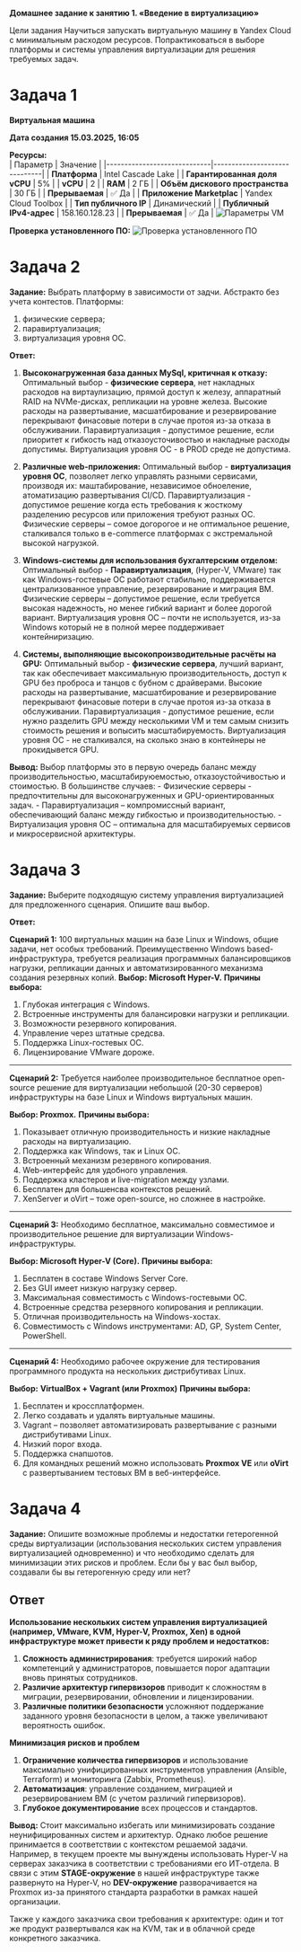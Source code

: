 **Домашнее задание к занятию 1. «Введение в виртуализацию»**

Цели задания
Научиться запускать виртуальную машину в Yandex Cloud с минимальным расходом ресурсов.
Попрактиковаться в выборе платформы и системы управления виртуализации для решения требуемых задач.

# Задача 1

**Виртуальная машина**

**Дата создания 15.03.2025, 16:05**  

**Ресурсы:**  
| Параметр                    | Значение                      |
|-----------------------------|------------------------------|
| **Платформа**               | Intel Cascade Lake          |
| **Гарантированная доля vCPU** | 5%                           |
| **vCPU**                    | 2                            |
| **RAM**                     | 2 ГБ                         |
| **Объём дискового пространства** | 30 ГБ                   |
| **Прерываемая**             | ✅ Да                        |
| **Приложение Marketplac**   | Yandex Cloud Toolbox         |
| **Тип публичного IP**       | Динамический                 |
| **Публичный IPv4-адрес**    | 158.160.128.23               |
| **Прерываемая**             | ✅ Да                        |
![Параметры VM](virtd-homeworks/05-virt-01-basics/settings_VM.png)

**Проверка установленного ПО:**
![Проверка установленного ПО](virtd-homeworks/05-virt-01-basics/ssh_docker_version.png)


# Задача 2

**Задание:**
Выбрать платформу в зависимости от задчи.
Абстракто без учета контестов.
Платформы:
1. физические сервера;
2. паравиртуализация;
3. виртуализация уровня ОС.

**Ответ:**
1. **Высоконагруженная база данных MySql, критичная к отказу:**
Оптимальный выбор - **физические сервера**, нет накладных расходов на виртаулизацию, прямой доступ к железу, аппаратный RAID на NVMe-дисках, репликации на уровне железа.
Высокие расходы на развертывание, масшатбирование и резервирование перекрывают финасовые потери в случае протоя из-за отказа в обслуживании.
Паравиртуализация - допустимое решение, если приоритет к гибкость над отказоусточивостью и накладные расходы допустимы.
Виртуализация уровня ОС - в PROD среде не допустима.

2. **Различные web-приложения:**
Оптимальный выбор - **виртуализация уровня ОС**, позволяет легко управлять разными сервисами, производя их: маштабирование, независимое обноеление, атоматизацию развертывания CI/CD.
Паравиртуализация - допустимое решение когда есть требования к жосткому разделению ресурсов или приложения требуют разных ОС.
Физические серверы – сомое догорогое и не оптимальное решение, сталкивался только в e-commerce платформах с экстремальной высокой нагрузкой.

3. **Windows-системы для использования бухгалтерским отделом:**
Оптимальный выбор - **Паравиртуализация**, (Hyper-V, VMware) так как Windows-гостевые ОС работают стабильно, поддерживается централизованное управление, резервирование и миграция ВМ.
Физические серверы – допустимое решение, если требуется высокая надежность, но менее гибкий вариант и более дорогой вариант.
Виртуализация уровня ОС – почти не используется, из-за Windows который не в полной мерее поддерживает контейниризацию.

4. **Системы, выполняющие высокопроизводительные расчёты на GPU:**
Оптимальный выбор - **физические сервера**, лучший вариант, так как обеспечивает максимальную производительность, доступ к GPU без проброса и танцов с бубном с драйверами.
Высокие расходы на развертывание, масшатбирование и резервирование перекрывают финасовые потери в случае протоя из-за отказа в обслуживании.
Паравиртуализация - допустимое решение, если нужно разделить GPU между несколькими VM и тем самым снизить стоимость решения и вопысить масштабируемость.
Виртуализация уровня ОС - не сталкивался, на сколько знаю в контейнеры не прокидывется GPU.

**Вывод:**
Выбор платформы это в первую очередь баланс между производительностью, масштабируюемостью, отказоустойчивостью и стоимостью. В большинстве случаев:
    - Физические серверы - предпочтительны для высоконагруженных и GPU-ориентированных задач.
    - Паравиртуализация – компромиссный вариант, обеспечивающий баланс между гибкостью и производительностью.
    - Виртуализация уровня ОС – оптимальна для масштабируемых сервисов и микросервисной архитектуры.

# Задача 3

**Задание:**
Выберите подходящую систему управления виртуализацией для предложенного сценария. Опишите ваш выбор.

**Ответ:**

**Сценарий 1:**
100 виртуальных машин на базе Linux и Windows, общие задачи, нет особых требований. Преимущественно Windows based-инфраструктура, требуется реализация программных балансировщиков нагрузки, репликации данных и автоматизированного механизма создания резервных копий.
**Выбор: Microsoft Hyper-V.**
**Причины выбора:**
1. Глубокая интеграция с Windows. 
2. Встроенные инструменты для балансировки нагрузки и репликации.
3. Возможности резервного копирования.
4. Управление через штатные средсва.
5. Поддержка Linux-гостевых ОС.
6. Лицензирование VMware дороже.

---
**Сценарий 2:**
Требуется наиболее производительное бесплатное open-source решение для виртуализации небольшой (20-30 серверов) инфраструктуры на базе Linux и Windows виртуальных машин.

**Выбор: Proxmox.**
**Причины выбора:**
1. Показывает отличную производительность и низкие накладные расходы на виртуализацию.
2. Поддержка как Windows, так и Linux ОС.
3. Встроенный механизм резервного копирования.
4. Web-интерфейс для удобного управления.
5. Поддержка кластеров и live-migration между узлами.
6. Бесплатен для большенсва контекстов решений.
7. XenServer и oVirt – тоже open-source, но сложнее в настройке.

---

**Сценарий 3:**
Необходимо бесплатное, максимально совместимое и производительное решение для виртуализации Windows-инфраструктуры.

**Выбор: Microsoft Hyper-V (Core).**
**Причины выбора:**
1. Бесплатен в составе Windows Server Core.
2. Без GUI имеет низкую нагрузку сервер.
3. Максимальная совместимость с Windows-гостевыми ОС.
4. Встроенные средства резервного копирования и репликации.
5. Отличная производительность на Windows-хостах.
6. Совместимость с Windows инструментами: AD, GP, System Center, PowerShell.

---

**Сценарий 4:**
Необходимо рабочее окружение для тестирования программного продукта на нескольких дистрибутивах Linux.

**Выбор:** **VirtualBox + Vagrant (или Proxmox)**
**Причины выбора:**
1. Бесплатен и кроссплатформен.
2. Легко создавать и удалять виртуальные машины.
3. Vagrant – позволяет автоматизировать развертывание с разными дистрибутивами Linux.
4. Низкий порог входа.
5. Поддержка снапшотов.
7. Для командных решений можно использовать **Proxmox VE** или **oVirt** с развертыванием тестовых ВМ в веб-интерфейсе.


# Задача 4

**Задание:**
Опишите возможные проблемы и недостатки гетерогенной среды виртуализации (использования нескольких систем управления виртуализацией одновременно) и что необходимо сделать для минимизации этих рисков и проблем. Если бы у вас был выбор, создавали бы вы гетерогенную среду или нет?

## Ответ

**Использование нескольких систем управления виртуализацией (например, VMware, KVM, Hyper-V, Proxmox, Xen) в одной инфраструктуре может привести к ряду проблем и недостатков:**
1. **Сложность администрирования**: требуется широкий набор компетенций у администраторов, повышается порог адаптации вновь принятых сотрудников.
2. **Различие архитектур гипервизоров** приводит к сложностям в миграции, резервировании, обновлении и лицензировании.
3. **Различные политики безопасности** усложняют поддержание заданного уровня безопасности в целом, а также увеличивают вероятность ошибок.

**Минимизация рисков и проблем**
1. **Ограничение количества гипервизоров** и использование максимально унифицированных инструментов управления (Ansible, Terraform) и мониторинга (Zabbix, Prometheus).
2. **Автоматизация**: управление созданием, миграцией и резервированием ВМ (с учетом различий гипервизоров).
3. **Глубокое документирование** всех процессов и стандартов.

**Вывод:**
Стоит максимально избегать или минимизировать создание неунифицированных систем и архитектур. Однако любое решение принимается в соответствии с контекстом решаемой задачи.
Например, в текущем проекте мы вынуждены использовать Hyper-V на серверах заказчика в соответствии с требованиями его ИТ-отдела. В связи с этим **STAGE-окружение** в нашей инфраструктуре также развернуто на Hyper-V, но **DEV-окружение** разворачивается на Proxmox из-за принятого стандарта разработки в рамках нашей организации. 

Также у каждого заказчика свои требования к архитектуре: один и тот же продукт развертывался как на KVM, так и в облачной среде конкретного заказчика.